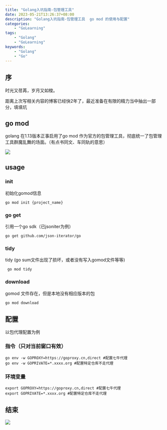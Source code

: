 ```yaml
---
title: "Golang入坑指南-包管理工具"
date: 2023-05-21T13:26:37+08:00
description: "Golang入坑指南-包管理工具  go mod 的使用与配置"
categories:
    - "GoLearning"
tags:
    - "Golang"
    - "GoLearning"
keywords:
    - "Golang"
    - "Go"
---
```


## 序

时光又荏苒，岁月又如梭。

距离上次写相关内容的博客已经快2年了，最近准备在有限的精力当中抽出一部分，填填坑

## go mod

golang 在1.13版本正事启用了go mod 作为官方的包管理工具，彻底统一了包管理工具群魔乱舞的场面。（有点书同文、车同轨的意思）

![](https://blog-img.luanruisong.com/blog/img/2022/202305220925660.png)

## usage

### init
初始化gomod信息

```shell
go mod init {project_name}
```

### go get

引用一个go sdk（已jsoniter为例）

```shell
go get github.com/json-iterator/go
```

### tidy

tidy (go sum文件出现了损坏，或者没有写入gomod文件等等)

```shell
 go mod tidy     
```

### download

gomod 文件存在，但是本地没有相应版本的包

```shell
go mod download
```

## 配置

以包代理配置为例

### 指令（只对当前窗口有效）

```shell
go env -w GOPROXY=https://goproxy.cn,direct #配置七牛代理
go env -w GOPRIVATE=*.xxxx.org #配置特定仓库不走代理
```

### 环境变量

```shell
export GOPROXY=https://goproxy.cn,direct #配置七牛代理
export GOPRIVATE=*.xxxx.org #配置特定仓库不走代理
```

## 结束

![](https://blog-img.luanruisong.com/blog/img/2022/202305220931607.png)